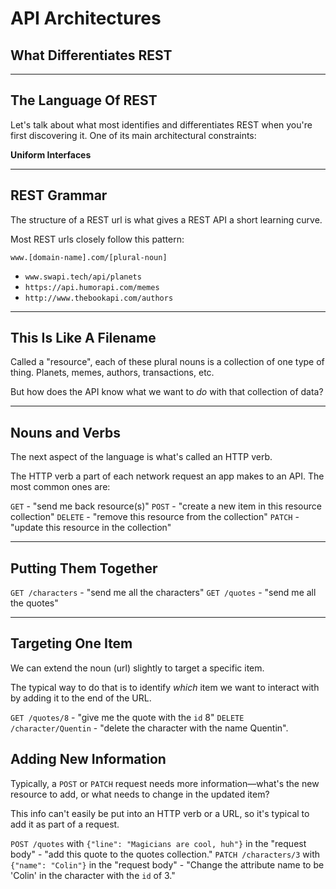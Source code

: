 <!-- splash-page -->

# API Architectures

## What Differentiates REST

---

## The Language Of REST

Let's talk about what most identifies and differentiates REST when you're first discovering it. One of its main architectural constraints:

**Uniform Interfaces**

---

## REST Grammar

The structure of a REST url is what gives a REST API a short learning curve.

Most REST urls closely follow this pattern:

`www.[domain-name].com/[plural-noun]`

- `www.swapi.tech/api/planets`
- `https://api.humorapi.com/memes`
- `http://www.thebookapi.com/authors`

---

## This Is Like A Filename

Called a "resource", each of these plural nouns is a collection of one type of thing. Planets, memes, authors, transactions, etc.

But how does the API know what we want to _do_ with that collection of data?

---
## Nouns and Verbs

The next aspect of the language is what's called an HTTP verb.

The HTTP verb a part of each network request an app makes to an API. The most common ones are:

`GET` - "send me back resource(s)"
`POST` - "create a new item in this resource collection"
`DELETE` - "remove this resource from the collection"
`PATCH` - "update this resource in the collection"

---

## Putting Them Together

`GET /characters` - "send me all the characters"
`GET /quotes` - "send me all the quotes"

---

## Targeting One Item

We can extend the noun (url) slightly to target a specific item.

The typical way to do that is to identify _which_ item we want to interact with by adding it to the end of  the URL.

`GET /quotes/8` - "give me the quote with the `id` 8"
`DELETE /character/Quentin` - "delete the character with the name Quentin".

## Adding New Information

Typically, a `POST` or `PATCH` request needs more information—what's the new resource to add, or what needs to change in the updated item?

This info can't easily be put into an HTTP verb or a URL, so it's typical to add it as part of a request.

`POST /quotes` with `{"line": "Magicians are cool, huh"}` in the "request body" - "add this quote to the quotes collection."
`PATCH /characters/3` with `{"name": "Colin"}` in the "request body" - "Change the attribute name to be 'Colin' in the character with the `id` of 3."
